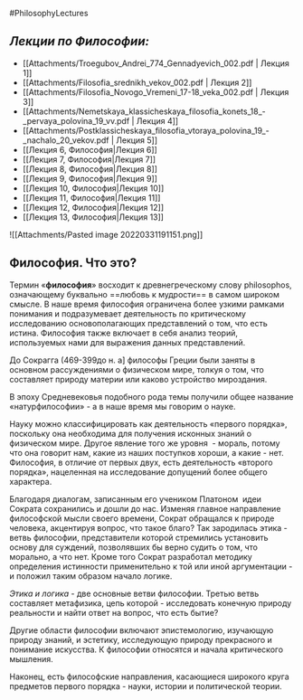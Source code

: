 #PhilosophyLectures
## *Лекции по Философии:*
- [[Attachments/Troegubov_Andrei_774_Gennadyevich_002.pdf | Лекция 1]]
- [[Attachments/Filosofia_srednikh_vekov_002.pdf | Лекция 2]]
- [[Attachments/Filosofia_Novogo_Vremeni_17-18_veka_002.pdf | Лекция 3]]
- [[Attachments/Nemetskaya_klassicheskaya_filosofia_konets_18_-_pervaya_polovina_19_vv.pdf | Лекция 4]]
- [[Attachments/Postklassicheskaya_filosofia_vtoraya_polovina_19_-_nachalo_20_vekov.pdf | Лекция 5]] 
- [[Лекция 6, Философия|Лекция 6]]
- [[Лекция 7, Философия|Лекция 7]]
- [[Лекция 8, Философия|Лекция 8]]
- [[Лекция 9, Философия|Лекция 9]]
- [[Лекция 10, Философия|Лекция 10]]
- [[Лекция 11, Философия|Лекция 11]]
- [[Лекция 12, Философия|Лекция 12]]
- [[Лекция 13, Философия|Лекция 13]]

![[Attachments/Pasted image 20220331191151.png]]
## Философия. Что это?
Термин «**философия**» восходит к древнегреческому слову philosophos, означающему буквально ==любовь к мудрости== в самом широком смысле. В наше время философия ограничена более узкими рамками понимания и подразумевает деятельность по критическому исследованию основополагающих представлений о том, что есть истина. Философия также включает в себя анализ теорий, используемых нами для выражения данных представлений.

До Сокрагга (469-399до н. а] философы Греции были заняты в основном рассуждениями о физическом мире, толкуя о том, что составляет природу материи или каково устройство мироздания.

В эпоху Средневековья подобного рода темы получили общее название «натурфилософии» - а в наше время мы говорим о науке.

Науку можно классифицировать как деятельность «первого порядка», поскольку она необходима для получения исконных знаний о физическом мире. Другое явление того же уровня  - мораль, потому что она говорит нам, какие из наших поступков хороши, а какие - нет. Философия, в отличие от первых двух, есть деятельность «второго порядка», нацеленная на исследование допущений более общего характера.

Благодаря диалогам, записанным его учеником Платоном  идеи Сократа сохранились и дошли до нас. Изменяя главное направление философской мысли своего времени, Сократ обращался к природе человека, акцентируя вопрос, что такое благо? Так зародилась этика - ветвь философии, представители которой стремились установить основу для суждений, позволявших бы верно судить о том, что морально, а что нет. Кроме того Сократ разработал методику определения истинности применительно к той или иной аргументации - и положил таким образом начало логике.

*Этика и логика* - две основные ветви философии. Третью ветвь составляет метафизика, цепь которой - исследовать конечную природу реальности и найти ответ на вопрос, что есть бытие?

Другие области философии включают эпистемологию, изучающую природу знаний, и эстетику, исследующую природу прекрасного и понимание искусства. К философии относятся и начала критического мышления.

Наконец, есть философские направления, касающиеся широкого круга предметов первого порядка - науки, истории и политической теории.
